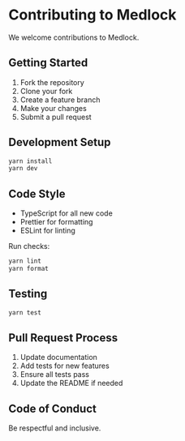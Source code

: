 # Contributing to Medlock

We welcome contributions to Medlock.

## Getting Started

1. Fork the repository
2. Clone your fork
3. Create a feature branch
4. Make your changes
5. Submit a pull request

## Development Setup

```bash
yarn install
yarn dev
```

## Code Style

- TypeScript for all new code
- Prettier for formatting
- ESLint for linting

Run checks:

```bash
yarn lint
yarn format
```

## Testing

```bash
yarn test
```

## Pull Request Process

1. Update documentation
2. Add tests for new features
3. Ensure all tests pass
4. Update the README if needed

## Code of Conduct

Be respectful and inclusive.
